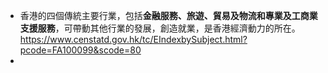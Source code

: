 - 香港的四個傳統主要行業，包括**金融服務、旅遊、貿易及物流和專業及工商業支援服務**，可帶動其他行業的發展，創造就業，是香港經濟動力的所在。  https://www.censtatd.gov.hk/tc/EIndexbySubject.html?pcode=FA100099&scode=80
- 